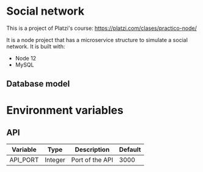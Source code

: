 # Social network

This is a project of Platzi's course: https://platzi.com/clases/practico-node/

It is a node project that has a microservice structure to simulate a social network. It is built with:

- Node 12
- MySQL

## Database model

# Environment variables

## API
| Variable |  Type   |   Description   | Default |
| :------: | :-----: | :-------------: | ------- |
| API_PORT | Integer | Port of the API | 3000    |
